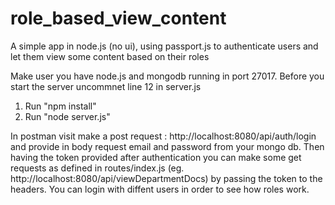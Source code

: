 # role_based_view_content
A simple app in node.js (no ui), using passport.js to authenticate users and let them view some content based on their roles

Make user you have node.js and mongodb running in port 27017. Before you start the server uncommnet line 12 in server.js
1. Run "npm install"
2. Run "node server.js"

In postman visit make a post request : http://localhost:8080/api/auth/login and provide in body request email and password from your mongo db.
Then having the token provided after authentication you can make some get requests as defined in routes/index.js (eg. http://localhost:8080/api/viewDepartmentDocs) by passing the token to the headers.
You can login with diffent users in order to see how roles work.
